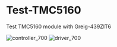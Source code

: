 # Test-TMC5160
Test TMC5160 module with Greig-439ZIT6

![controller_700](https://user-images.githubusercontent.com/29155564/100052173-b72f4a80-2e60-11eb-89b9-7ae7255fc2b4.jpg)
![driver_700](https://user-images.githubusercontent.com/29155564/100052179-b8f90e00-2e60-11eb-812f-56e329e6dc14.jpg)
